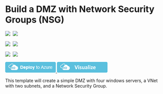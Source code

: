 # Build a DMZ with Network Security Groups (NSG)

<IMG SRC="https://azurequickstartsservice.blob.core.windows.net/badges/301-dmz-nsg/PublicLastTestDate.svg" />&nbsp;
<IMG SRC="https://azurequickstartsservice.blob.core.windows.net/badges/301-dmz-nsg/PublicDeployment.svg" />&nbsp;

<IMG SRC="https://azurequickstartsservice.blob.core.windows.net/badges/301-dmz-nsg/FairfaxLastTestDate.svg" />&nbsp;
<IMG SRC="https://azurequickstartsservice.blob.core.windows.net/badges/301-dmz-nsg/FairfaxDeployment.svg" />&nbsp;

<IMG SRC="https://azurequickstartsservice.blob.core.windows.net/badges/301-dmz-nsg/BestPracticeResult.svg" />&nbsp;
<IMG SRC="https://azurequickstartsservice.blob.core.windows.net/badges/301-dmz-nsg/CredScanResult.svg" />&nbsp;

<a href="https://portal.azure.com/#create/Microsoft.Template/uri/https%3A%2F%2Fraw.githubusercontent.com%2FAzure%2Fazure-quickstart-templates%2Fmaster%2F301-dmz-nsg%2Fazuredeploy.json" target="_blank">
    <img src="https://raw.githubusercontent.com/Azure/azure-quickstart-templates/master/1-CONTRIBUTION-GUIDE/images/deploytoazure.png"/>
</a>
<a href="http://armviz.io/#/?load=https%3A%2F%2Fraw.githubusercontent.com%2FAzure%2Fazure-quickstart-templates%2Fmaster%2F301-dmz-nsg%2Fazuredeploy.json" target="_blank">
    <img src="https://raw.githubusercontent.com/Azure/azure-quickstart-templates/master/1-CONTRIBUTION-GUIDE/images/visualizebutton.png"/>
</a>

This template will create a simple DMZ with four windows servers, a VNet with two subnets, and a Network Security Group. 

